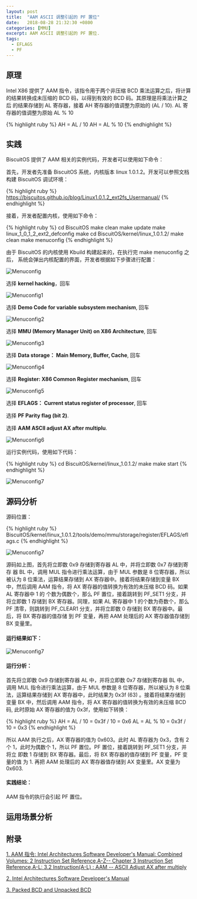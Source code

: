 ```yaml
---
layout: post
title:  "AAM ASCII 调整引起的 PF 置位"
date:   2018-08-28 21:32:30 +0800
categories: [MMU]
excerpt: AAM ASCII 调整引起的 PF 置位.
tags:
  - EFLAGS
  - PF
---
```


## 原理


Intel X86 提供了 AAM 指令，该指令用于两个非压缩 BCD 乘法运算之后，将计算
的结果转换成未压缩的 BCD 码，以得到有效的 BCD 码。其原理是将乘法计算之后
的结果存储到 AL 寄存器，接着 AH 寄存器的值调整为原始的  (AL / 10). AL 寄
存器的值调整为原始 AL % 10

{% highlight ruby %}
AH = AL / 10
AH = AL % 10
{% endhighlight %}

## 实践

BiscuitOS 提供了 AAM 相关的实例代码，开发者可以使用如下命令：

首先，开发者先准备 BiscuitOS 系统，内核版本 linux 1.0.1.2。开发可以参照文档
构建 BiscuitOS 调试环境：

{% highlight ruby %}
https://biscuitos.github.io/blog/Linux1.0.1.2_ext2fs_Usermanual/
{% endhighlight %}


接着，开发者配置内核，使用如下命令：

{% highlight ruby %}
cd BiscuitOS
make clean
make update
make linux_1_0_1_2_ext2_defconfig
make
cd BiscuitOS/kernel/linux_1.0.1.2/
make clean
make menuconfig
{% endhighlight %}

由于 BiscuitOS 的内核使用 Kbuild 构建起来的，在执行完 make menuconfig 之后，
系统会弹出内核配置的界面，开发者根据如下步骤进行配置：

![Menuconfig](https://raw.githubusercontent.com/EmulateSpace/PictureSet/master/BiscuitOS/kernel/MMU000003.png)

选择 **kernel hacking**，回车

![Menuconfig1](https://raw.githubusercontent.com/EmulateSpace/PictureSet/master/BiscuitOS/kernel/MMU000004.png)

选择 **Demo Code for variable subsystem mechanism**, 回车

![Menuconfig2](https://raw.githubusercontent.com/EmulateSpace/PictureSet/master/BiscuitOS/kernel/MMU000005.png)

选择 **MMU (Memory Manager Unit) on X86 Architecture**, 回车

![Menuconfig3](https://raw.githubusercontent.com/EmulateSpace/PictureSet/master/BiscuitOS/kernel/MMU000006.png)

选择 **Data storage： Main  Memory, Buffer, Cache**, 回车

![Menuconfig4](https://raw.githubusercontent.com/EmulateSpace/PictureSet/master/BiscuitOS/kernel/MMU000007.png)

选择 **Register: X86 Common Register mechanism**, 回车

![Menuconfig5](https://raw.githubusercontent.com/EmulateSpace/PictureSet/master/BiscuitOS/kernel/MMU000008.png)

选择 **EFLAGS： Current status register of processor**, 回车

选择 **PF    Parity flag (bit 2)**.

选择 **AAM   ASCII adjust AX after multiplu**.

![Menuconfig6](https://raw.githubusercontent.com/EmulateSpace/PictureSet/master/BiscuitOS/kernel/MMU000182.png)

运行实例代码，使用如下代码：

{% highlight ruby %}
cd BiscuitOS/kernel/linux_1.0.1.2/
make 
make start
{% endhighlight %}

![Menuconfig7](https://raw.githubusercontent.com/EmulateSpace/PictureSet/master/BiscuitOS/kernel/MMU000106.png)

## 源码分析

源码位置：

{% highlight ruby %}
BiscuitOS/kernel/linux_1.0.1.2/tools/demo/mmu/storage/register/EFLAGS/eflags.c
{% endhighlight %}

![Menuconfig7](https://raw.githubusercontent.com/EmulateSpace/PictureSet/master/BiscuitOS/kernel/MMU000107.png)

源码如上图，首先将立即数 0x9 存储到寄存器 AL 中，并将立即数 0x7 存储到寄存
器 BL 中，调用 MUL 指令进行乘法运算，由于 MUL 参数是 8 位寄存器，所以被认为
 8 位乘法，运算结果存储到 AX 寄存器中。接着将结果存储到变量 BX 中，然后调用 
AAM 指令，将 AX 寄存器的值转换为有效的未压缩 BCD 码。如果 AL 寄存器中 1 的
个数为偶数个，那么 PF 置位，接着跳转到 PF_SET1 分支，并将立即数 1 存储到 BX 
寄存器。同理，如果 AL 寄存器中 1 的个数为奇数个，那么 PF 清零，则跳转到 
PF_CLEAR1 分支，并将立即数 0 存储到 BX 寄存器中。最后，将 BX 寄存器的值存储
到 PF 变量，再把 AAM 处理后的 AX 寄存器值存储到 BX 变量里。

#### 运行结果如下：

![Menuconfig7](https://raw.githubusercontent.com/EmulateSpace/PictureSet/master/BiscuitOS/kernel/MMU000108.png)

#### 运行分析：

首先将立即数 0x9 存储到寄存器 AL 中，并将立即数 0x7 存储到寄存器 BL 中，
调用 MUL 指令进行乘法运算，由于 MUL 参数是 8 位寄存器，所以被认为 8 位乘
法，运算结果存储到 AX 寄存器中，此时结果为 0x3f (63) 。接着将结果存储到
变量 BX 中，然后调用 AAM 指令，将 AX 寄存器的值转换为有效的未压缩 BCD 码, 
此时原始 AX 寄存器的值为 0x3f，使用如下转换：

{% highlight ruby %}
AH = AL / 10 = 0x3f / 10 = 0x6
AL = AL % 10 = 0x3f / 10 = 0x3
{% endhighlight %}

所以 AAM 执行之后，AX 寄存器的值为 0x603。此时 AL 寄存器为 0x3，含有 2 个 
1，此时为偶数个 1，所以 PF 置位。PF 置位，接着跳转到 PF_SET1 分支，并将立
即数 1 存储到 BX 寄存器。最后，将 BX 寄存器的值存储到 PF 变量，PF 变量的值
为 1. 再把 AAM 处理后的 AX 寄存器值存储到 AX 变量里。AX 变量为 0x603.

#### 实践结论：

AAM  指令的执行会引起 PF 置位。

## 运用场景分析

## 附录

[1. AAM 指令: Intel Architectures Software Developer's Manual: Combined Volumes: 2 Instruction Set Reference,A-Z-- Chapter 3 Instruction Set Reference,A-L: 3.2 Instruction(A-L) : AAM -- ASCII Adjust AX after multiply](https://software.intel.com/en-us/articles/intel-sdm)

[2. Intel Architectures Software Developer's Manual](https://github.com/BiscuitOS/Documentation/blob/master/Datasheet/Intel-IA32_DevelopmentManual.pdf)

[3. Packed BCD and Unpacked BCD](https://github.com/BuddyZhang1/Kernel/tree/master/tools/demo/Data/Base/BCD)
